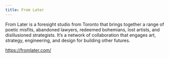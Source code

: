 ```yaml
---
title: From Later
---
```


From Later is a foresight studio from Toronto that brings together a range of poetic misfits, abandoned lawyers, redeemed bohemians, lost artists, and disillusioned strategists. It’s a network of collaboration that engages art, strategy, engineering, and design for building other futures.

<https://fromlater.com/>
